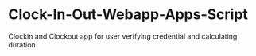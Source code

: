# Clock-In-Out-Webapp-Apps-Script
Clockin and Clockout app for user verifying credential and calculating duration 

